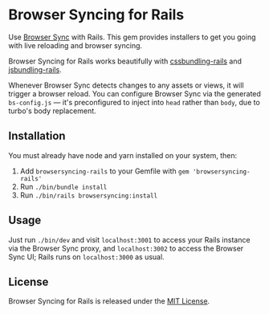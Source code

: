 # Browser Syncing for Rails

Use [Browser Sync](https://browsersyncing.io) with Rails. This gem provides installers to get you going with live reloading and browser syncing.

Browser Syncing for Rails works beautifully with [cssbundling-rails](https://github.com/rails/cssbundling-rails) and [jsbundling-rails](https://github.com/rails/jsbundling-rails).

Whenever Browser Sync detects changes to any assets or views, it will trigger a browser reload. You can configure Browser Sync via the generated `bs-config.js` — it's preconfigured to inject into `head` rather than `body`, due to turbo's body replacement.


## Installation

You must already have node and yarn installed on your system, then:

1. Add `browsersyncing-rails` to your Gemfile with `gem 'browsersyncing-rails'`
2. Run `./bin/bundle install`
3. Run `./bin/rails browsersyncing:install`


## Usage

Just run `./bin/dev` and visit `localhost:3001` to access your Rails instance via the Browser Sync proxy, and `localhost:3002` to access the Browser Sync UI; Rails runs on `localhost:3000` as usual.


## License

Browser Syncing for Rails is released under the [MIT License](https://opensource.org/licenses/MIT).
